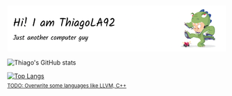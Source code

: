 <picture>
  <source media="(prefers-color-scheme: dark)" srcset="https://github.com/thiagola92/thiagola92/raw/main/github-header-image-dark.png">
  <img alt="Shows an illustrated sun in light color mode and a moon with stars in dark color mode." src="https://github.com/thiagola92/thiagola92/raw/main/github-header-image-light.png">
</picture>  

![Thiago's GitHub stats](https://github-readme-stats.vercel.app/api?username=thiagola92&show_icons=true&theme=default&count_private=true)  

[![Top Langs](https://github-readme-stats.vercel.app/api/top-langs/?username=thiagola92&layout=compact&count_private=true)](https://github.com/anuraghazra/github-readme-stats)  
<sub>[TODO: Overwrite some languages like LLVM, C++](https://github.com/github/linguist/blob/master/docs/overrides.md)</sub>  
